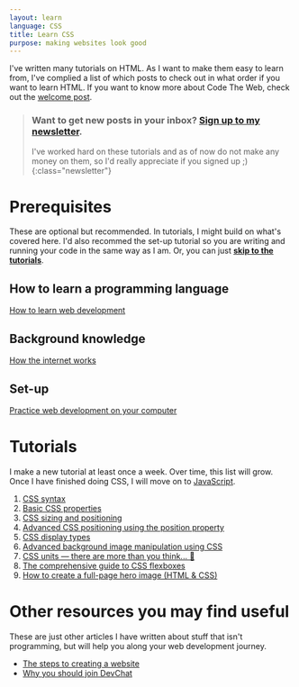 ```yaml
---
layout: learn
language: CSS
title: Learn CSS
purpose: making websites look good
---
```

I've written many tutorials on HTML. As I want to make them easy to learn from, I've complied a list of which posts to check out in what order if you want to learn HTML. If you want to know more about Code The Web, check out the [welcome post][welcome].

> ### Want to get new posts in your inbox? [Sign up to my newsletter][newsletter].
> I've worked hard on these tutorials and as of now do not make any money on them, so I'd really appreciate if you signed up ;)
{:class="newsletter"}

# Prerequisites
These are optional but recommended. In tutorials, I might build on what's covered here. I'd also recommed the set-up tutorial so you are writing and running your code in the same way as I am. Or, you can just **[skip to the tutorials](#tutorials)**.
## How to learn a programming language
[How to learn web development][p1]

## Background knowledge
[How the internet works][p2]

## Set-up
[Practice web development on your computer][p3]

# Tutorials
I make a new tutorial at least once a week. Over time, this list will grow. Once I have finished doing CSS, I will move on to [JavaScript][js].
1. [CSS syntax][t1]
2. [Basic CSS properties][t2]
3. [CSS sizing and positioning][t3]
4. [Advanced CSS positioning using the position property][t4]
5. [CSS display types][t5]
6. [Advanced background image manipulation using CSS][t6]
7. [CSS units — there are more than you think... 🤔][t7]
8. [The comprehensive guide to CSS flexboxes][t8]
9. [How to create a full-page hero image (HTML & CSS)][t9]

# Other resources you may find useful
These are just other articles I have written about stuff that isn't programming, but will help you along your web development journey.
- [The steps to creating a website][r-steps-to-creating-a-website]
- [Why you should join DevChat][r-devchat]

[newsletter]: {{site.newsletter}}

[welcome]: /2017/09/29/welcome/
[p1]: /2017/10/04/how-to-learn-web-development/
[p2]: /2017/10/05/how-the-internet-works/
[p3]: /2017/10/06/web-development-on-your-computer/

[t1]: /2017/11/11/css-syntax/
[t2]: /2017/11/15/basic-css-properties/
[t3]: /2017/11/17/css-sizing-and-positioning/
[t4]: /2017/11/21/css-position-property/
[t5]: /2017/11/29/css-display-property/
[t6]: /2017/12/02/css-advanced-background-images/
[t7]: /2017/12/04/css-units/
[t8]: /2017/12/05/css-flexboxes/
[t9]: /2017/12/07/fullscreen-image-hero/

[r-devchat]: /2017/11/24/devchat/
[r-steps-to-creating-a-website]: /2017/12/10/steps-to-creating-a-website/

[js]: /learn/javascript

[newsletter]: {{site.newsletter}}